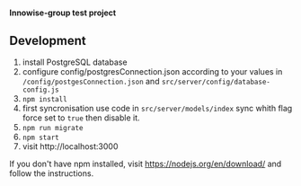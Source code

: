 #### Innowise-group test project

## Development

1. install PostgreSQL database
2. configure config/postgresConnection.json according to your values in `/config/postgesConnection.json` and `src/server/config/database-config.js`
3. `npm install`
4. first syncronisation use code in `src/server/models/index` sync whith flag force set to `true`
 then  disable it.
5. `npm run migrate`
6. `npm start`
7. visit http://localhost:3000 


If you don't have npm installed, visit https://nodejs.org/en/download/ and follow the instructions.
